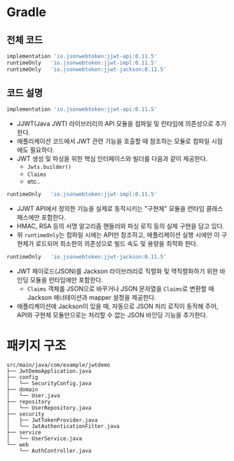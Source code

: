 # Gradle
## 전체 코드
```gradle
implementation 'io.jsonwebtoken:jjwt-api:0.11.5'
runtimeOnly   'io.jsonwebtoken:jjwt-impl:0.11.5'
runtimeOnly   'io.jsonwebtoken:jjwt-jackson:0.11.5'
```

## 코드 설명

```gradle
implementation 'io.jsonwebtoken:jjwt-api:0.11.5'
```
- JJWT(Java JWT) 라이브러리의 API 모듈을 컴파일 및 런타임에 의존성으로 추가한다.
- 애플리케이션 코드에서 JWT 관련 기능을 호출할 때 참조하는 모듈로 컴파일 시점에도 필요하다.
- JWT 생성 및 파싱을 위한 핵심 인터페이스와 빌더를 다음과 같이 제공한다.
  - `Jwts.builder()`
  - `Claims`
  - etc..

```gradle
runtimeOnly   'io.jsonwebtoken:jjwt-impl:0.11.5'
```
- JJWT API에서 정의한 기능을 실제로 동작시키는 "구현체" 모듈을 런타임 클래스패스에만 포함한다.
- HMAC, RSA 등의 서명 알고리즘 핸들러와 파싱 로직 등의 실제 구현을 담고 있다.
- 위 `runtimeOnly`는 컴파일 시에는 API만 참조하고, 애플리케이션 실행 시에만 이 구현체가 로드되어 최소한의 의존성으로 빌드 속도 및 용량을 최적화 한다.

```gradle
runtimeOnly   'io.jsonwebtoken:jjwt-jackson:0.11.5'
```
- JWT 페이로드(JSON)를 Jackson 라이브러리로 직렬화 및 역직렬화하기 위한 바인딩 모듈을 런타임에만 포함한다.
  - `Claims` 객체를 JSON으로 바꾸거나 JSON 문자열을 `Claims`로 변환할 때 Jackson 애너테이션과 mapper 설정을 제공한다.
- 애플리케이션에 Jackson이 있을 때, 자동으로 JSON 처리 로직이 동작해 주어, API와 구현체 모듈만으로는 처리할 수 없는 JSON 바인딩 기능을 추가한다.

# 패키지 구조
```text
src/main/java/com/example/jwtdemo
├── JwtDemoApplication.java
├── config
│   └── SecurityConfig.java
├── domain
│   └── User.java
├── repository
│   └── UserRepository.java
├── security
│   ├── JwtTokenProvider.java
│   └── JwtAuthenticationFilter.java
├── service
│   └── UserService.java
└── web
    └── AuthController.java
```